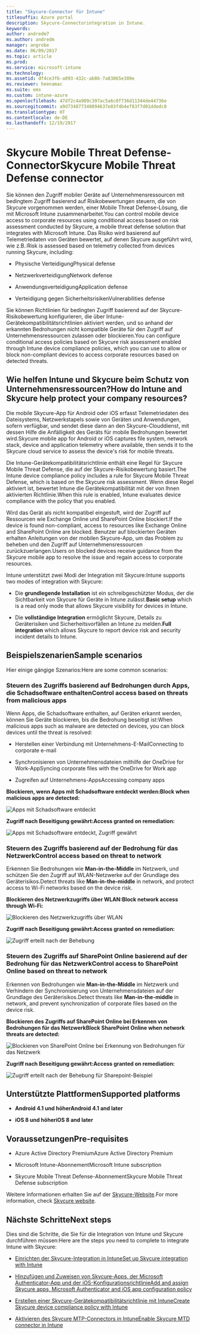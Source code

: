 ```yaml
---
title: "Skycure-Connector für Intune"
titlesuffix: Azure portal
description: Skycure-Connectorintegration in Intune.
keywords: 
author: andredm7
ms.author: andredm
manager: angrobe
ms.date: 06/09/2017
ms.topic: article
ms.prod: 
ms.service: microsoft-intune
ms.technology: 
ms.assetid: df4ce3f6-a093-432c-ab86-7a83865e389e
ms.reviewer: heenamac
ms.suite: ems
ms.custom: intune-azure
ms.openlocfilehash: 47df2c4a909c397ac5a6c0f736d11344de44736e
ms.sourcegitcommit: a9d734877340894637e03f4b4ef83f7d01ddedc8
ms.translationtype: HT
ms.contentlocale: de-DE
ms.lasthandoff: 12/19/2017
---
```

# <a name="skycure-mobile-threat-defense-connector"></a><span data-ttu-id="8adba-103">Skycure Mobile Threat Defense-Connector</span><span class="sxs-lookup"><span data-stu-id="8adba-103">Skycure Mobile Threat Defense connector</span></span>

<span data-ttu-id="8adba-104">Sie können den Zugriff mobiler Geräte auf Unternehmensressourcen mit bedingtem Zugriff basierend auf Risikobewertungen steuern, die von Skycure vorgenommen werden, einer Mobile Threat Defense-Lösung, die mit Microsoft Intune zusammenarbeitet.</span><span class="sxs-lookup"><span data-stu-id="8adba-104">You can control mobile device access to corporate resources using conditional access based on risk assessment conducted by Skycure, a mobile threat defense solution that integrates with Microsoft Intune.</span></span> <span data-ttu-id="8adba-105">Das Risiko wird basierend auf Telemetriedaten von Geräten bewertet, auf denen Skycure ausgeführt wird, wie z.B.:</span><span class="sxs-lookup"><span data-stu-id="8adba-105">Risk is assessed based on telemetry collected from devices running Skycure, including:</span></span>

-   <span data-ttu-id="8adba-106">Physische Verteidigung</span><span class="sxs-lookup"><span data-stu-id="8adba-106">Physical defense</span></span>

-   <span data-ttu-id="8adba-107">Netzwerkverteidigung</span><span class="sxs-lookup"><span data-stu-id="8adba-107">Network defense</span></span>

-   <span data-ttu-id="8adba-108">Anwendungsverteidigung</span><span class="sxs-lookup"><span data-stu-id="8adba-108">Application defense</span></span>

-   <span data-ttu-id="8adba-109">Verteidigung gegen Sicherheitsrisiken</span><span class="sxs-lookup"><span data-stu-id="8adba-109">Vulnerabilities defense</span></span>

<span data-ttu-id="8adba-110">Sie können Richtlinien für bedingten Zugriff basierend auf der Skycure-Risikobewertung konfigurieren, die über Intune-Gerätekompatibilitätsrichtlinien aktiviert werden, und so anhand der erkannten Bedrohungen nicht kompatible Geräte für den Zugriff auf Unternehmensressourcen zulassen oder blockieren.</span><span class="sxs-lookup"><span data-stu-id="8adba-110">You can configure conditional access policies based on Skycure risk assessment enabled through Intune device compliance policies, which you can use to allow or block non-compliant devices to access corporate resources based on detected threats.</span></span>

## <a name="how-do-intune-and-skycure-help-protect-your-company-resources"></a><span data-ttu-id="8adba-111">Wie helfen Intune und Skycure beim Schutz von Unternehmensressourcen?</span><span class="sxs-lookup"><span data-stu-id="8adba-111">How do Intune and Skycure help protect your company resources?</span></span>

<span data-ttu-id="8adba-112">Die mobile Skycure-App für Android oder iOS erfasst Telemetriedaten des Dateisystems, Netzwerkstapels sowie von Geräten und Anwendungen, sofern verfügbar, und sendet diese dann an den Skycure-Clouddienst, mit dessen Hilfe die Anfälligkeit des Geräts für mobile Bedrohungen bewertet wird.</span><span class="sxs-lookup"><span data-stu-id="8adba-112">Skycure mobile app for Android or iOS captures file system, network stack, device and application telemetry where available, then sends it to the Skycure cloud service to assess the device's risk for mobile threats.</span></span>

<span data-ttu-id="8adba-113">Die Intune-Gerätekompatibilitätsrichtlinie enthält eine Regel für Skycure Mobile Threat Defense, die auf der Skycure-Risikobewertung basiert.</span><span class="sxs-lookup"><span data-stu-id="8adba-113">The Intune device compliance policy includes a rule for Skycure Mobile Threat Defense, which is based on the Skycure risk assessment.</span></span> <span data-ttu-id="8adba-114">Wenn diese Regel aktiviert ist, bewertet Intune die Gerätekompatibilität mit der von Ihnen aktivierten Richtlinie.</span><span class="sxs-lookup"><span data-stu-id="8adba-114">When this rule is enabled, Intune evaluates device compliance with the policy that you enabled.</span></span>

<span data-ttu-id="8adba-115">Wird das Gerät als nicht kompatibel eingestuft, wird der Zugriff auf Ressourcen wie Exchange Online und SharePoint Online blockiert.</span><span class="sxs-lookup"><span data-stu-id="8adba-115">If the device is found non-compliant, access to resources like Exchange Online and SharePoint Online are blocked.</span></span> <span data-ttu-id="8adba-116">Benutzer auf blockierten Geräten erhalten Anleitungen von der mobilen Skycure-App, um das Problem zu beheben und den Zugriff auf Unternehmensressourcen zurückzuerlangen.</span><span class="sxs-lookup"><span data-stu-id="8adba-116">Users on blocked devices receive guidance from the Skycure mobile app to resolve the issue and regain access to corporate resources.</span></span>

<span data-ttu-id="8adba-117">Intune unterstützt zwei Modi der Integration mit Skycure:</span><span class="sxs-lookup"><span data-stu-id="8adba-117">Intune supports two modes of integration with Skycure:</span></span>

-   <span data-ttu-id="8adba-118">Die **grundlegende Installation** ist ein schreibgeschützter Modus, der die Sichtbarkeit von Skycure für Geräte in Intune zulässt.</span><span class="sxs-lookup"><span data-stu-id="8adba-118">**Basic setup** which is a read only mode that allows Skycure visibility for devices in Intune.</span></span>

-   <span data-ttu-id="8adba-119">Die **vollständige Integration** ermöglicht Skycure, Details zu Geräterisiken und Sicherheitsvorfällen an Intune zu melden.</span><span class="sxs-lookup"><span data-stu-id="8adba-119">**Full integration** which allows Skycure to report device risk and security incident details to Intune.</span></span>

## <a name="sample-scenarios"></a><span data-ttu-id="8adba-120">Beispielszenarien</span><span class="sxs-lookup"><span data-stu-id="8adba-120">Sample scenarios</span></span>

<span data-ttu-id="8adba-121">Hier einige gängige Szenarios:</span><span class="sxs-lookup"><span data-stu-id="8adba-121">Here are some common scenarios:</span></span>

### <a name="control-access-based-on-threats-from-malicious-apps"></a><span data-ttu-id="8adba-122">Steuern des Zugriffs basierend auf Bedrohungen durch Apps, die Schadsoftware enthalten</span><span class="sxs-lookup"><span data-stu-id="8adba-122">Control access based on threats from malicious apps</span></span>

<span data-ttu-id="8adba-123">Wenn Apps, die Schadsoftware enthalten, auf Geräten erkannt werden, können Sie Geräte blockieren, bis die Bedrohung beseitigt ist:</span><span class="sxs-lookup"><span data-stu-id="8adba-123">When malicious apps such as malware are detected on devices, you can block devices until the threat is resolved:</span></span>

-   <span data-ttu-id="8adba-124">Herstellen einer Verbindung mit Unternehmens-E-Mail</span><span class="sxs-lookup"><span data-stu-id="8adba-124">Connecting to corporate e-mail</span></span>

-   <span data-ttu-id="8adba-125">Synchronisieren von Unternehmensdateien mithilfe der OneDrive for Work-App</span><span class="sxs-lookup"><span data-stu-id="8adba-125">Syncing corporate files with the OneDrive for Work app</span></span>

-   <span data-ttu-id="8adba-126">Zugreifen auf Unternehmens-Apps</span><span class="sxs-lookup"><span data-stu-id="8adba-126">Accessing company apps</span></span>

<span data-ttu-id="8adba-127">**Blockieren, wenn Apps mit Schadsoftware entdeckt werden:**</span><span class="sxs-lookup"><span data-stu-id="8adba-127">**Block when malicious apps are detected:**</span></span>

![Apps mit Schadsoftware entdeckt](./media/skycure-arch-1.png)

<span data-ttu-id="8adba-129">**Zugriff nach Beseitigung gewährt:**</span><span class="sxs-lookup"><span data-stu-id="8adba-129">**Access granted on remediation:**</span></span>

![Apps mit Schadsoftware entdeckt, Zugriff gewährt](./media/skycure-arch-2.png)

### <a name="control-access-based-on-threat-to-network"></a><span data-ttu-id="8adba-131">Steuern des Zugriffs basierend auf der Bedrohung für das Netzwerk</span><span class="sxs-lookup"><span data-stu-id="8adba-131">Control access based on threat to network</span></span>

<span data-ttu-id="8adba-132">Erkennen Sie Bedrohungen wie **Man-in-the-Middle** im Netzwerk, und schützen Sie den Zugriff auf WLAN-Netzwerke auf der Grundlage des Geräterisikos.</span><span class="sxs-lookup"><span data-stu-id="8adba-132">Detect threats like **Man-in-the-middle** in network, and protect access to Wi-Fi networks based on the device risk.</span></span>

<span data-ttu-id="8adba-133">**Blockieren des Netzwerkzugriffs über WLAN:**</span><span class="sxs-lookup"><span data-stu-id="8adba-133">**Block network access through Wi-Fi:**</span></span>

![Blockieren des Netzwerkzugriffs über WLAN](./media/skycure-arch-3.png)

<span data-ttu-id="8adba-135">**Zugriff nach Beseitigung gewährt:**</span><span class="sxs-lookup"><span data-stu-id="8adba-135">**Access granted on remediation:**</span></span>

![Zugriff erteilt nach der Behebung](./media/skycure-arch-4.png)

### <a name="control-access-to-sharepoint-online-based-on-threat-to-network"></a><span data-ttu-id="8adba-137">Steuern des Zugriffs auf SharePoint Online basierend auf der Bedrohung für das Netzwerk</span><span class="sxs-lookup"><span data-stu-id="8adba-137">Control access to SharePoint Online based on threat to network</span></span>

<span data-ttu-id="8adba-138">Erkennen von Bedrohungen wie **Man-in-the-Middle** im Netzwerk und Verhindern der Synchronisierung von Unternehmensdateien auf der Grundlage des Geräterisikos.</span><span class="sxs-lookup"><span data-stu-id="8adba-138">Detect threats like **Man-in-the-middle** in network, and prevent synchronization of corporate files based on the device risk.</span></span>

<span data-ttu-id="8adba-139">**Blockieren des Zugriffs auf SharePoint Online bei Erkennen von Bedrohungen für das Netzwerk**</span><span class="sxs-lookup"><span data-stu-id="8adba-139">**Block SharePoint Online when network threats are detected:**</span></span>

![Blockieren von SharePoint Online bei Erkennung von Bedrohungen für das Netzwerk](./media/skycure-arch-5.png)

<span data-ttu-id="8adba-141">**Zugriff nach Beseitigung gewährt:**</span><span class="sxs-lookup"><span data-stu-id="8adba-141">**Access granted on remediation:**</span></span>

![Zugriff erteilt nach der Behebung für Sharepoint-Beispiel](./media/skycure-arch-6.png)

## <a name="supported-platforms"></a><span data-ttu-id="8adba-143">Unterstützte Plattformen</span><span class="sxs-lookup"><span data-stu-id="8adba-143">Supported platforms</span></span>

-   <span data-ttu-id="8adba-144">**Android 4.1 und höher**</span><span class="sxs-lookup"><span data-stu-id="8adba-144">**Android 4.1 and later**</span></span>

-   <span data-ttu-id="8adba-145">**iOS 8 und höher**</span><span class="sxs-lookup"><span data-stu-id="8adba-145">**iOS 8 and later**</span></span>

## <a name="pre-requisites"></a><span data-ttu-id="8adba-146">Voraussetzungen</span><span class="sxs-lookup"><span data-stu-id="8adba-146">Pre-requisites</span></span>

-   <span data-ttu-id="8adba-147">Azure Active Directory Premium</span><span class="sxs-lookup"><span data-stu-id="8adba-147">Azure Active Directory Premium</span></span>

-   <span data-ttu-id="8adba-148">Microsoft Intune-Abonnement</span><span class="sxs-lookup"><span data-stu-id="8adba-148">Microsoft Intune subscription</span></span>

-   <span data-ttu-id="8adba-149">Skycure Mobile Threat Defense-Abonnement</span><span class="sxs-lookup"><span data-stu-id="8adba-149">Skycure Mobile Threat Defense subscription</span></span>

<span data-ttu-id="8adba-150">Weitere Informationen erhalten Sie auf der [Skycure-Website](https://www.skycure.com/skycure-microsoft-integration/).</span><span class="sxs-lookup"><span data-stu-id="8adba-150">For more information, check [Skycure website](https://www.skycure.com/skycure-microsoft-integration/).</span></span>

## <a name="next-steps"></a><span data-ttu-id="8adba-151">Nächste Schritte</span><span class="sxs-lookup"><span data-stu-id="8adba-151">Next steps</span></span>

<span data-ttu-id="8adba-152">Dies sind die Schritte, die Sie für die Integration von Intune und Skycure durchführen müssen:</span><span class="sxs-lookup"><span data-stu-id="8adba-152">Here are the steps you need to complete to integrate Intune with Skycure:</span></span>

- [<span data-ttu-id="8adba-153">Einrichten der Skycure-Integration in Intune</span><span class="sxs-lookup"><span data-stu-id="8adba-153">Set up Skycure integration with Intune</span></span>](skycure-mtd-connector-integration.md)

- [<span data-ttu-id="8adba-154">Hinzufügen und Zuweisen von Skycure-Apps, der Microsoft Authenticator-App und der iOS-Konfigurationsrichtlinie</span><span class="sxs-lookup"><span data-stu-id="8adba-154">Add and assign Skycure apps, Microsoft Authenticator and iOS app configuration policy</span></span>](mtd-apps-ios-app-configuration-policy-add-assign.md)

- [<span data-ttu-id="8adba-155">Erstellen einer Skycure-Gerätekompatibilitätsrichtlinie mit Intune</span><span class="sxs-lookup"><span data-stu-id="8adba-155">Create Skycure device compliance policy with Intune</span></span>](mtd-device-compliance-policy-create.md)

- [<span data-ttu-id="8adba-156">Aktivieren des Skycure MTP-Connectors in Intune</span><span class="sxs-lookup"><span data-stu-id="8adba-156">Enable Skycure MTD connector in Intune</span></span>](mtd-connector-enable.md)
